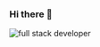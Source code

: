 ### Hi there 👋

<!--
**Loc-Nguyen-95/Loc-Nguyen-95** is a ✨ _special_ ✨ repository because its `README.md` (this file) appears on your GitHub profile.

Here are some ideas to get you started:

- 🔭 I’m currently working on ...
- 🌱 I’m currently learning ...
- 👯 I’m looking to collaborate on ...
- 🤔 I’m looking for help with ...
- 💬 Ask me about ...
- 📫 How to reach me: ...
- 😄 Pronouns: ...
- ⚡ Fun fact: ...
-->

![full stack developer](https://uploads-ssl.webflow.com/5e4c6b4b7ed0a2e77458ce3d/6373f6397fb5f7364ac0ed82_3hx2kiiU9klz39CdqLJPk56nplO_K8mB5mS_1e6uC7q8al2951s6-z69pZ7rBZcVSMGk0qtkU4UVak9fdKCLoX72lSvrSBsApqw-k3224ldswq81p9NhpRLKWV-RbfhkZewDK5gFBNdoVzSCF-CsQyQ7B-to-Mrzw0A26SKnXeYFFs9cw0beafhYzbiuIQ.png)
